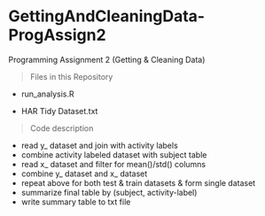 # GettingAndCleaningData-ProgAssign2
Programming Assignment 2 (Getting &amp; Cleaning Data)

> Files in this Repository

- run_analysis.R

- HAR Tidy Dataset.txt

> Code description

- read y_ dataset and join with activity labels
- combine activity labeled dataset with subject table
- read x_ dataset and filter for mean()/std() columns
- combine y_ dataset and x_ dataset
- repeat above for both test & train datasets & form single dataset
- summarize final table by (subject, activity-label)
- write summary table to txt file
